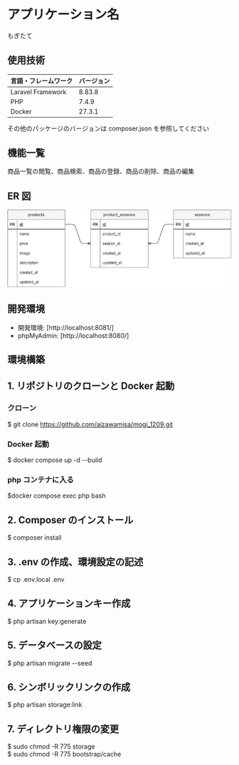 <div id="top"></div>

# アプリケーション名

もぎたて

## 使用技術

| 言語・フレームワーク | バージョン |
| -------------------- | ---------- |
| Laravel Framework    | 8.83.8     |
| PHP                  | 7.4.9      |
| Docker               | 27.3.1     |

その他のパッケージのバージョンは composer.json を参照してください

## 機能一覧

商品一覧の閲覧、商品検索、商品の登録、商品の削除、商品の編集

## ER 図

![ER図](https://github.com/aizawamisa/mogi_1209/raw/main/.drawio.png)

## 開発環境

- 開発環境: [http://localhost:8081/]
- phpMyAdmin: [http://localhost:8080/]

## 環境構築

## 1. リポジトリのクローンと Docker 起動

### クローン

$ git clone https://github.com/aizawamisa/mogi_1209.git

### Docker 起動

$ docker compose up -d --build

### php コンテナに入る

$docker compose exec php bash

## 2. Composer のインストール

$ composer install

## 3. .env の作成、環境設定の記述

$ cp .env.local .env

## 4. アプリケーションキー作成

$ php artisan key:generate

## 5. データベースの設定

$ php artisan migrate --seed

## 6. シンボリックリンクの作成

$ php artisan storage:link

## 7. ディレクトリ権限の変更

$ sudo chmod -R 775 storage  
$ sudo chmod -R 775 bootstrap/cache
